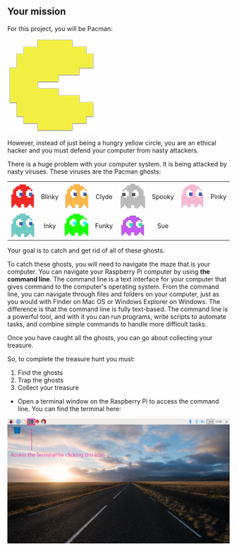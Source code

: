 ## Your mission

For this project, you will be Pacman:

![Pacman Image](images/pacmancharacter.png)

However, instead of just being a hungry yellow circle, you are an ethical hacker and you must defend your computer from nasty attackers.

There is a huge problem with your computer system. It is being attacked by nasty viruses. These viruses are the Pacman ghosts:

|                                              |           |                                              |           |                                              |           |                                              |           |
| :------------------------------------------: | :-------: | :------------------------------------------: | :-------: | :------------------------------------------: | :-------: | :------------------------------------------: | :-------: |
| ![Blinky Ghost](images/ghostblinky.png)      | Blinky    | ![Clyde Ghost](images/ghostclyde.png)        | Clyde     | ![Spooky Ghost](images/ghostspooky.png)      | Spooky    | ![Pinky Ghost](images/ghostpinky.png)        | Pinky     |
| ![Inky Ghost](images/ghostinky.png)          | Inky      | ![Funky Ghost](images/ghostfunky.png)        | Funky     | ![Sue Ghost](images/ghostsue.jpg)            | Sue       |


Your goal is to catch and get rid of all of these ghosts.

To catch these ghosts, you will need to navigate the maze that is your computer. You can navigate your Raspberry Pi computer by using **the command line**. The command line is a text interface for your computer that gives command to the computer's operating system. From the command line, you can navigate through files and folders on your computer, just as you would with Finder on Mac OS or Windows Explorer on Windows. The difference is that the command line is fully text-based. The command line is a powerful tool, and with it you can run programs, write scripts to automate tasks, and combine simple commands to handle more difficult tasks.

Once you have caught all the ghosts, you can go about collecting your treasure.

So, to complete the treasure hunt you must:

1. Find the ghosts
2. Trap the ghosts
3. Collect your treasure


+ Open a terminal window on the Raspberry Pi to access the command line. You can find the terminal here:

![Find Terminal](images/findterminal.png)
